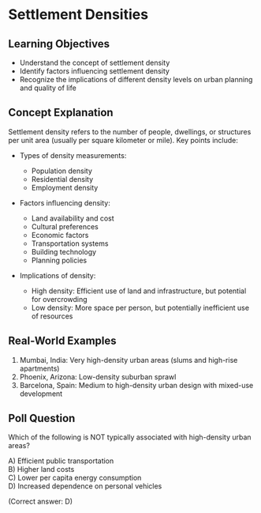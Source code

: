 # Settlement Densities

## Learning Objectives
- Understand the concept of settlement density
- Identify factors influencing settlement density
- Recognize the implications of different density levels on urban planning and quality of life

## Concept Explanation
Settlement density refers to the number of people, dwellings, or structures per unit area (usually per square kilometer or mile). Key points include:

- Types of density measurements:
  - Population density
  - Residential density
  - Employment density

- Factors influencing density:
  - Land availability and cost
  - Cultural preferences
  - Economic factors
  - Transportation systems
  - Building technology
  - Planning policies

- Implications of density:
  - High density: Efficient use of land and infrastructure, but potential for overcrowding
  - Low density: More space per person, but potentially inefficient use of resources

## Real-World Examples
1. Mumbai, India: Very high-density urban areas (slums and high-rise apartments)
2. Phoenix, Arizona: Low-density suburban sprawl
3. Barcelona, Spain: Medium to high-density urban design with mixed-use development

## Poll Question
Which of the following is NOT typically associated with high-density urban areas?

A) Efficient public transportation  
B) Higher land costs  
C) Lower per capita energy consumption  
D) Increased dependence on personal vehicles  

(Correct answer: D)